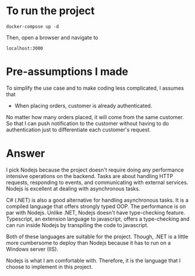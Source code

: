 # To run the project

```
docker-compose up -d
```

Then, open a browser and navigate to

```
localhost:3000
```

# Pre-assumptions I made

To simplify the use case and to make coding less complicated, I assumes that

- When placing orders, customer is already authenticated.

No matter how many orders placed, it will come from the same customer.
So that I can push notification to the customer without having to do authentication just to differentiate each customer's request.

# Answer

I pick Nodejs because the project doesn't require doing any performance intensive operations on the backend.
Tasks are about handling HTTP requests, responding to events, and communicating with external services.
Nodejs is excellent at dealing with asynchronous tasks.

C# (.NET) is also a good alternative for handling asynchronous tasks.
It is a compiled language that offers strongly typed OOP.
The performance is on par with Nodejs.
Unlike .NET, Nodejs doesn't have type-checking feature.
Typescript, an extension language to javascript, offers a type-checking and can run inside Nodejs by transpiling the code to javascript.

Both of these languages are suitable for the project.
Though, .NET is a little more cumbersome to deploy than Nodejs because it has to run on a Windows server (IIS).

Nodejs is what I am comfortable with.
Therefore, it is the language that I choose to implement in this project.
